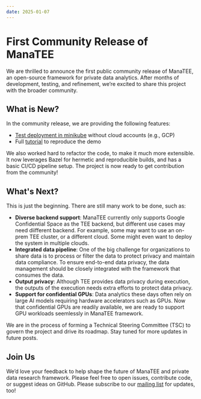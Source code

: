 ```yaml
---
date: 2025-01-07
---
```


# First Community Release of ManaTEE

We are thrilled to announce the first public community release of ManaTEE, an open-source framework for private data analytics. After months of development, testing, and refinement, we’re excited to share this project with the broader community.

## What is New?

In the community release, we are providing the following features:

* [Test deployment in minikube](../../getting-started/minikube.md) without cloud accounts (e.g., GCP)
* Full [tutorial](../../getting-started/tutorials.md) to reproduce the demo

We also worked hard to refactor the code, to make it much more extensible. It now leverages Bazel for hermetic and reproducible builds, and has a basic CI/CD pipeline setup. The project is now ready to get contribution from the community!

## What's Next?

This is just the beginning. There are still many work to be done, such as:

* **Diverse backend support**: ManaTEE currently only supports Google Confidential Space as the TEE backend, but different use cases may need diifferent backend. For example, some may want to use an on-prem TEE cluster, or a different cloud. Some might even want to deploy the system in multiple clouds. 
* **Integrated data pipeline**: One of the big challenge for organizations to share data is to process or filter the data to protect privacy and maintain data compliance. To ensure end-to-end data privacy, the data management should be closely integrated with the framework that consumes the data.
* **Output privacy**: Although TEE provides data privacy during execution, the outputs of the execution needs extra efforts to protect data privacy.
* **Support for confidential GPUs**: Data analytics these days often rely on large AI models requiring hardware accelerators such as GPUs. Now that confidential GPUs are readily available, we are ready to support GPU workloads seemlessly in ManaTEE framework.

We are in the process of forming a Technical Steering Committee (TSC) to govern the project and drive its roadmap. Stay tuned for more updates in future posts.

## Join Us

We’d love your feedback to help shape the future of ManaTEE and private data research framework. 
Please feel free to open issues, contribute code, or suggest ideas on GitHub. Please subscribe to our [mailing list](https://groups.google.com/u/1/g/manatee-project) for updates, too!